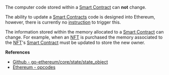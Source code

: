 The computer code stored within a [Smart Contract](#WhatIsASmartContract) can **not** change.

The ability to update a [Smart Contracts](#WhatIsASmartContract) code is designed into Ethereum, however,
there is currently no [instruction](https://ethereum.org/en/developers/docs/evm/opcodes/) to trigger this.

The information stored within the memory allocated to a [Smart Contract](#WhatIsASmartContract) can change.
For example, when an [NFT](#WhatIsAnNFT) is purchased the memory associated to the [NFT](#WhatIsAnNFT)'s [Smart Contract](#WhatIsASmartContract) must
be updated to store the new owner.

**References**
-   [Github - go-ethereum/core/state/state_object](https://github.com/ethereum/go-ethereum/blob/5fb463dddc928eec38de80f63ebdd9d7820d1a72/core/state/state_object.go#L499-L503)
-   [Ethereum - opcodes](https://ethereum.org/en/developers/docs/evm/opcodes/)
